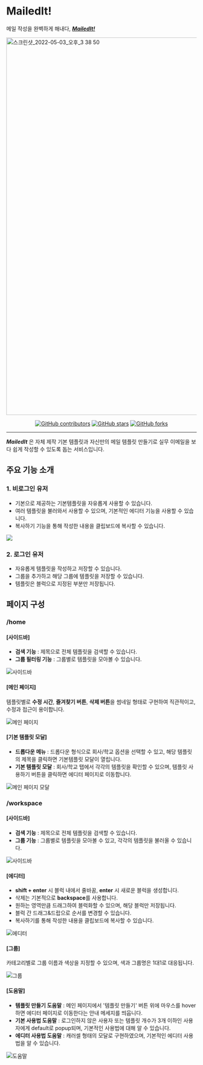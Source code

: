 # MailedIt!

메일 작성을 완벽하게 해내다, [**_MailedIt!_**](https://mailedit.me/)

<img width="1000" alt="스크린샷_2022-05-03_오후_3 38 50" src="https://user-images.githubusercontent.com/79887293/169654891-18be63bf-d001-4b8f-82f5-00f4adc1682e.png">

<p align="center">
	<a href="https://github.com/corinthionia/mailedit-client/graphs/contributors"><img alt="GitHub contributors" src="https://img.shields.io/github/contributors/Team-MailedIt/mailedit-client?color=success"></a>
	<a href="https://github.com/corinthionia/mailedit-client/stargazers"><img alt="GitHub stars" src="https://img.shields.io/github/stars/Team-MailedIt/mailedit-client"></a>
	<a href="https://github.com/corinthionia/mailedit-client/network"><img alt="GitHub forks" src="https://img.shields.io/github/forks/Team-MailedIt/mailedit-client"></a>
</p>

---

**_MailedIt_** 은 자체 제작 기본 템플릿과 자신만의 메일 템플릿 만들기로 실무 이메일을 보다 쉽게 작성할 수 있도록 돕는 서비스입니다.

## 주요 기능 소개

### 1. 비로그인 유저

- 기본으로 제공하는 기본템플릿을 자유롭게 사용할 수 있습니다.
- 여러 템플릿을 불러와서 사용할 수 있으며, 기본적인 에디터 기능을 사용할 수 있습니다.
- 복사하기 기능을 통해 작성한 내용을 클립보드에 복사할 수 있습니다.

<img src = "public/img/help_img.png"/>

### 2. 로그인 유저

- 자유롭게 템플릿을 작성하고 저장할 수 있습니다.
- 그룹을 추가하고 해당 그룹에 템플릿을 저장할 수 있습니다.
- 템플릿은 블럭으로 지정된 부분만 저장됩니다.

## 페이지 구성

### /home

#### [사이드바]

- **검색 기능** : 제목으로 전체 템플릿을 검색할 수 있습니다.
- **그룹 필터링 기능** : 그룹별로 템플릿을 모아볼 수 있습니다.

![사이드바](gif/sidebar.gif)

#### [메인 페이지]

템플릿별로 **수정 시간**, **즐겨찾기 버튼**, **삭제 버튼**을 썸네일 형태로 구현하여 직관적이고, 수정과 접근이 용이합니다.

![메인 페이지](gif/mainpage.gif)

#### [기본 템플릿 모달]

- **드롭다운 메뉴** : 드롭다운 형식으로 회사/학교 옵션을 선택할 수 있고, 해당 템플릿의 제목을 클릭하면 기본템플릿 모달이 열립니다.
- **기본 템플릿 모달** : 회사/학교 탭에서 각각의 템플릿을 확인할 수 있으며, 템플릿 사용하기 버튼을 클릭하면 에디터 페이지로 이동합니다.

![메인 페이지 모달](gif/mainmodal.gif)

### /workspace

#### [사이드바]

- **검색 기능** : 제목으로 전체 템플릿을 검색할 수 있습니다.
- **그룹 기능** : 그룹별로 템플릿을 모아볼 수 있고, 각각의 템플릿을 불러올 수 있습니다.

![사이드바](gif/ws_sidebar.gif)

#### [에디터]

- **shift + enter** 시 블럭 내에서 줄바꿈, **enter** 시 새로운 블럭을 생성합니다.
- 삭제는 기본적으로 **backspace**를 사용합니다.
- 원하는 영역만큼 드래그하여 블럭화할 수 있으며, 해당 블럭만 저장됩니다.
- 블럭 간 드래그&드랍으로 순서를 변경할 수 있습니다.
- 복사하기를 통해 작성한 내용을 클립보드에 복사할 수 있습니다.

![에디터](gif/editor.gif)

#### [그룹]

카테고리별로 그룹 이름과 색상을 지정할 수 있으며, 색과 그룹명은 1대1로 대응됩니다.

![그룹](gif/group.gif)

#### [도움말]

- **템플릿 만들기 도움말** : 메인 페이지에서 '템플릿 만들기' 버튼 위에 마우스를 hover하면 에디터 페이지로 이동한다는 안내 메세지를 띄웁니다.
- **기본 사용법 도움말** : 로그인하지 않은 사용자 또는 템플릿 개수가 3개 이하인 사용자에게 default로 popup되며, 기본적인 사용법에 대해 알 수 있습니다.
- **에디터 사용법 도움말** : 캐러셀 형태의 모달로 구현하였으며, 기본적인 에디터 사용법을 알 수 있습니다.

![도움말](gif/help.gif)
